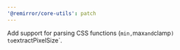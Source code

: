 ```yaml
---
'@remirror/core-utils': patch
---
```


Add support for parsing CSS functions (`min,`max`and`clamp`) to`extractPixelSize`.
